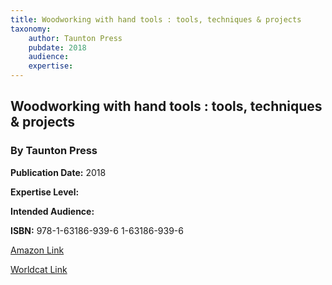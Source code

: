 ```yaml
---
title: Woodworking with hand tools : tools, techniques & projects
taxonomy:
	author: Taunton Press
	pubdate: 2018
	audience: 
	expertise: 
---
```

## Woodworking with hand tools : tools, techniques & projects
### By Taunton Press


**Publication Date:** 2018

**Expertise Level:** 

**Intended Audience:** 

**ISBN:** 978-1-63186-939-6 1-63186-939-6

[Amazon Link]()

[Worldcat Link]()